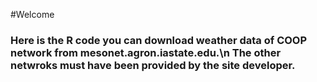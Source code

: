 #Welcome
### Here is the R code you can download weather data of COOP network from mesonet.agron.iastate.edu.\n The other netwroks must have been provided by the site developer.
